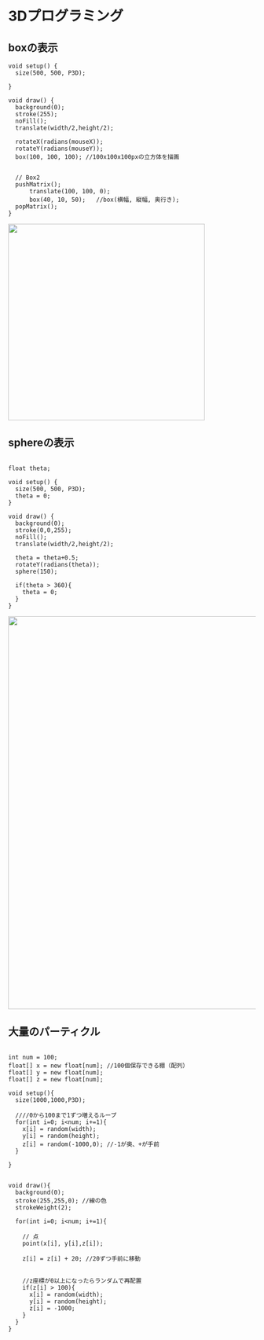 

# 3Dプログラミング

## boxの表示

```
void setup() {
  size(500, 500, P3D);
  
}
 
void draw() {
  background(0);
  stroke(255);
  noFill();
  translate(width/2,height/2);
  
  rotateX(radians(mouseX));
  rotateY(radians(mouseY));
  box(100, 100, 100); //100x100x100pxの立方体を描画
  
  
  // Box2
  pushMatrix();
      translate(100, 100, 0);
      box(40, 10, 50);   //box(横幅, 縦幅, 奥行き);
  popMatrix();
}
```

<img src="https://github.com/55Kaerukun/Processing/blob/master/images/3dbox.png" width="400px"> 

## sphereの表示

```

float theta;

void setup() {
  size(500, 500, P3D);
  theta = 0;
}
 
void draw() {
  background(0);
  stroke(0,0,255);
  noFill();
  translate(width/2,height/2);
  
  theta = theta+0.5;
  rotateY(radians(theta));
  sphere(150); 
  
  if(theta > 360){
    theta = 0;
  }
}

```

<img src="https://github.com/55Kaerukun/Processing/blob/master/images/sphere2.png" width="800px"> 

## 大量のパーティクル

```

int num = 100;
float[] x = new float[num]; //100個保存できる棚（配列）
float[] y = new float[num];
float[] z = new float[num];

void setup(){
  size(1000,1000,P3D);
  
  ////0から100まで1ずつ増えるループ
  for(int i=0; i<num; i+=1){
    x[i] = random(width);
    y[i] = random(height);
    z[i] = random(-1000,0); //-1が奥、+が手前
  } 
  
}


void draw(){
  background(0);
  stroke(255,255,0); //線の色
  strokeWeight(2);
  
  for(int i=0; i<num; i+=1){
    
    // 点
    point(x[i], y[i],z[i]);
    
    z[i] = z[i] + 20; //20ずつ手前に移動
    
    
    //z座標が0以上になったらランダムで再配置
    if(z[i] > 100){
      x[i] = random(width);
      y[i] = random(height);
      z[i] = -1000; 
    }  
  }
}


```






